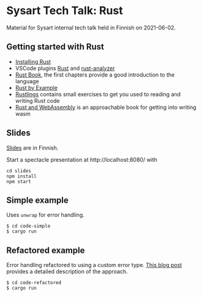 # Sysart Tech Talk: Rust

Material for Sysart internal tech talk held in Finnish on 2021-06-02.

## Getting started with Rust

* [Installing Rust](https://www.rust-lang.org/tools/install)
* VSCode plugins [Rust](https://marketplace.visualstudio.com/items?itemName=rust-lang.rust) and [rust-analyzer](https://marketplace.visualstudio.com/items?itemName=matklad.rust-analyzer)
* [Rust Book](https://doc.rust-lang.org/stable/book/), the first chapters provide a good introduction to the language
* [Rust by Example](https://doc.rust-lang.org/rust-by-example/)
* [Rustlings](https://github.com/rust-lang/rustlings) contains small exercises to get you used to reading and writing Rust code
* [Rust and WebAssembly](https://rustwasm.github.io/book/) is an approachable book for getting into writing wasm


## Slides

[Slides](https://github.com/mattikl/rust-talk/blob/master/slides/src/slides.md) are in Finnish.

Start a spectacle presentation at http://localhost:8080/ with

```text
cd slides
npm install
npm start
```

## Simple example

Uses `unwrap` for error handling.

```text
$ cd code-simple
$ cargo run
```

## Refactored example

Error handling refactored to using a custom error type. [This blog post](https://blog.burntsushi.net/rust-error-handling) provides a detailed description of the approach.

```text
$ cd code-refactored
$ cargo run
```

